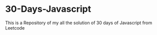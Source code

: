 # 30-Days-Javascript
This is a Repository of my all the solution of 30 days of Javascript from Leetcode
